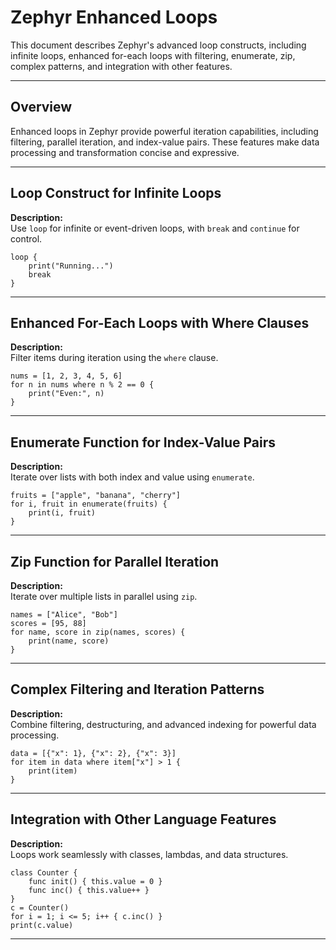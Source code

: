 # Zephyr Enhanced Loops

This document describes Zephyr's advanced loop constructs, including infinite loops, enhanced for-each loops with filtering, enumerate, zip, complex patterns, and integration with other features.

---

## Overview

Enhanced loops in Zephyr provide powerful iteration capabilities, including filtering, parallel iteration, and index-value pairs. These features make data processing and transformation concise and expressive.

---

## Loop Construct for Infinite Loops

**Description:**  
Use `loop` for infinite or event-driven loops, with `break` and `continue` for control.

```zephyr
loop {
    print("Running...")
    break
}
```

---

## Enhanced For-Each Loops with Where Clauses

**Description:**  
Filter items during iteration using the `where` clause.

```zephyr
nums = [1, 2, 3, 4, 5, 6]
for n in nums where n % 2 == 0 {
    print("Even:", n)
}
```

---

## Enumerate Function for Index-Value Pairs

**Description:**  
Iterate over lists with both index and value using `enumerate`.

```zephyr
fruits = ["apple", "banana", "cherry"]
for i, fruit in enumerate(fruits) {
    print(i, fruit)
}
```

---

## Zip Function for Parallel Iteration

**Description:**  
Iterate over multiple lists in parallel using `zip`.

```zephyr
names = ["Alice", "Bob"]
scores = [95, 88]
for name, score in zip(names, scores) {
    print(name, score)
}
```

---

## Complex Filtering and Iteration Patterns

**Description:**  
Combine filtering, destructuring, and advanced indexing for powerful data processing.

```zephyr
data = [{"x": 1}, {"x": 2}, {"x": 3}]
for item in data where item["x"] > 1 {
    print(item)
}
```

---

## Integration with Other Language Features

**Description:**  
Loops work seamlessly with classes, lambdas, and data structures.

```zephyr
class Counter {
    func init() { this.value = 0 }
    func inc() { this.value++ }
}
c = Counter()
for i = 1; i <= 5; i++ { c.inc() }
print(c.value)
```

---
